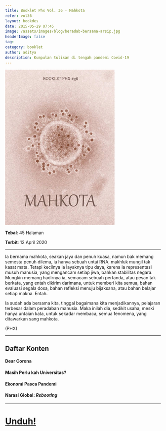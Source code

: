 ```yaml
---
title: Booklet Phx Vol. 36 - Mahkota
refer: vol36
layout: bookdes
date: 2015-05-29 07:45
image: /assets/images/blog/beradab-bersama-arsip.jpg
headerImage: false
tag:
category: booklet
author: aditya
description: Kumpulan tulisan di tengah pandemi Covid-19
---
```


<img class="image" src="/assets/images/cover/booklet36.jpg" alt="__" height="500px">

__Tebal__: 45 Halaman

__Terbit__: 12 April 2020

***

Ia bernama mahkota, seakan jaya dan penuh kuasa, namun bak memang semesta penuh dilema, ia hanya sebuah untai RNA, makhluk mungil tak kasat mata. Tetapi kecilnya ia layaknya tipu daya, karena ia representasi musuh manusia, yang mengancam setiap jiwa, bahkan stabilitas negara. Mungkin memang hadirnya ia, semacam sebuah pertanda, atau pesan tak berkata, yang entah dikirim darimana, untuk memberi kita semua, bahan evaluasi segala dosa, bahan refleksi menuju bijaksana, atau bahan belajar setiap makna. Entah.

Ia sudah ada bersama kita, tinggal bagaimana kita menjadikannya, pelajaran terbesar dalam peradaban manusia. Maka inilah dia, sedikit usaha, meski hanya untaian kata, untuk sekadar membaca, semua fenomena, yang ditawarkan sang mahkota.

(PHX)


***

## Daftar Konten

#### Dear Corona

#### Masih Perlu kah Universitas?

#### Ekonomi Pasca Pandemi

#### Narasi Global: _Rebooting_

***

# [Unduh!][akses]

[akses]: http://phoenixfin.github.io/assets/pdf/bookletphx/booklet36.pdf
